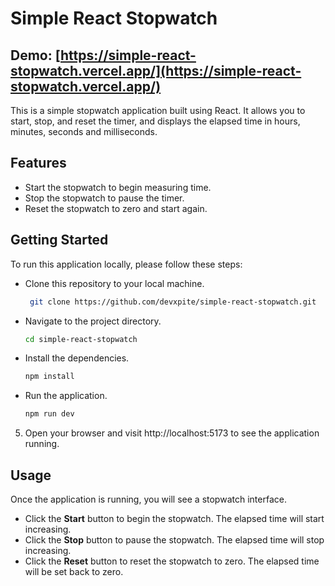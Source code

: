 # Simple React Stopwatch

## Demo: [https://simple-react-stopwatch.vercel.app/](https://simple-react-stopwatch.vercel.app/)  

This is a simple stopwatch application built using React. It allows you to start, stop, and reset the timer, and displays the elapsed time in hours, minutes, seconds and milliseconds.

## Features

- Start the stopwatch to begin measuring time.
- Stop the stopwatch to pause the timer.
- Reset the stopwatch to zero and start again.


## Getting Started

To run this application locally, please follow these steps:

- Clone this repository to your local machine.
  ```bash
   git clone https://github.com/devxpite/simple-react-stopwatch.git
   ```
- Navigate to the project directory.
  ```bash
  cd simple-react-stopwatch
  ```
- Install the dependencies.
  ```bash
  npm install
  ```
- Run the application.
  ```bash
  npm run dev
  ```


5. Open your browser and visit http://localhost:5173 to see the application running.

## Usage

Once the application is running, you will see a stopwatch interface.

- Click the **Start** button to begin the stopwatch. The elapsed time will start increasing.
- Click the **Stop** button to pause the stopwatch. The elapsed time will stop increasing.
- Click the **Reset** button to reset the stopwatch to zero. The elapsed time will be set back to zero.
